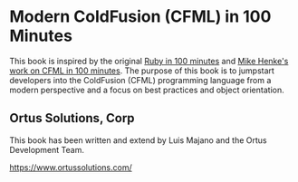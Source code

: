 # Modern ColdFusion \(CFML\) in 100 Minutes

This book is inspired by the original [Ruby in 100 minutes](http://tutorials.jumpstartlab.com/projects/ruby_in_100_minutes.html) and [Mike Henke's work on CFML in 100 minutes](https://github.com/mhenke/CFML-in-100-minutes/wiki).  The purpose of this book is to jumpstart developers into the ColdFusion \(CFML\) programming language from a modern perspective and a focus on best practices and object orientation.


## Ortus Solutions, Corp

This book has been written and extend by Luis Majano and the Ortus Development Team.

https://www.ortussolutions.com/

